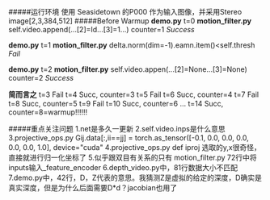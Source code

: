 #####运行环境
使用 Seasidetown 的P000 作为输入图像，并采用Stereo
image[2,3,384,512]
#####Before Warmup
**demo.py** 
t=0
**motion_filter.py** 
self.video.append(...[2]=Id...[3]=1...) counter=1
*Success*

**demo.py** 
t=1
**motion_filter.py** 
delta.norm(dim=-1).eamn.item()<self.thresh
*Fail*

**demo.py** 
t=2
**motion_filter.py**
self.video.appen(...[2]=None...[3]=None) counter=2
*Success*

**简而言之**
t=3  Fail
t=4  Succ, counter=3 
t=5  Fail
t=6  Succ, counter=4
t=7  Fail
t=8  Succ, counter=5
t=9  Fail
t=10 Succ, counter=6
...
t=14 Succ, counter=8=warmup!!!!!!


#####重点关注问题
1.net是多久一更新
2.self.video.inps是什么意思
3.projective_ops.py     Gij.data[:,ii==jj] = torch.as_tensor([-0.1, 0.0, 0.0, 0.0, 0.0, 0.0, 1.0], device="cuda"
4.projective_ops.py     def iproj   选取的y,x很奇怪，直接就进行归一化坐标了
5.似乎跟双目有关系的只有 motion_filter.py 72行中将inputs输入_feature_encoder
6.depth_video.py中，81行数据大小不匹配
7.demo.py中，42行，D，Z代表的意思。我猜测Z是虚拟的给定的深度，D确实是真实深度，但是为什么后面需要D*d？jacobian也用了